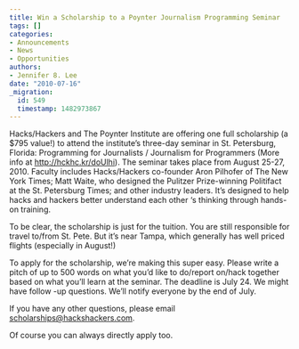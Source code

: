 ```yaml
---
title: Win a Scholarship to a Poynter Journalism Programming Seminar
tags: []
categories:
- Announcements
- News
- Opportunities
authors:
- Jennifer 8. Lee
date: "2010-07-16"
_migration:
  id: 549
  timestamp: 1482973867
---
```


Hacks/Hackers and The Poynter Institute are offering one full scholarship (a $795 value!) to attend the institute&#8217;s three-day seminar in St. Petersburg, Florida: Programming for Journalists / Journalism for Programmers (More info at <http://hckhc.kr/doUlhi>). The seminar takes place from August 25-27, 2010. Faculty includes Hacks/Hackers co-founder Aron Pilhofer of The New York Times; Matt Waite, who designed the Pulitzer Prize-winning Politifact at the St. Petersburg Times; and other industry leaders. It&#8217;s designed to help hacks and hackers better understand each other &#8216;s thinking through hands-on training.

To be clear, the scholarship is just for the tuition. You are still responsible for travel to/from St. Pete. But it&#8217;s near Tampa, which generally has well priced flights (especially in August!)

To apply for the scholarship, we&#8217;re making this super easy. Please write a pitch of up to 500 words on what you&#8217;d like to do/report on/hack together based on what you&#8217;ll learn at the seminar. The deadline is July 24. We might have follow -up questions. We&#8217;ll notify everyone by the end of July.

If you have any other questions, please email <scholarships@hackshackers.com>.

Of course you can always directly apply too.